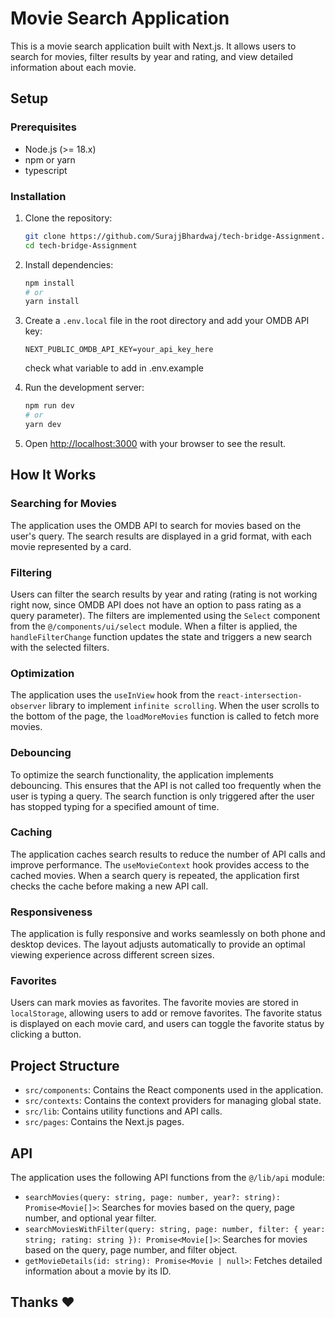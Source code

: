 # Movie Search Application

This is a movie search application built with Next.js. It allows users to search for movies, filter results by year and rating, and view detailed information about each movie.

## Setup

### Prerequisites

- Node.js (>= 18.x)
- npm or yarn
- typescript 

### Installation

1. Clone the repository:

   ```bash
   git clone https://github.com/SurajjBhardwaj/tech-bridge-Assignment.git
   cd tech-bridge-Assignment
   ```

2. Install dependencies:

   ```bash
   npm install
   # or
   yarn install
   ```

3. Create a `.env.local` file in the root directory and add your OMDB API key:

   ```env
   NEXT_PUBLIC_OMDB_API_KEY=your_api_key_here
   ```
   check what variable to add in .env.example

4. Run the development server:

   ```bash
   npm run dev
   # or
   yarn dev
   ```

5. Open [http://localhost:3000](http://localhost:3000) with your browser to see the result.

## How It Works

### Searching for Movies

The application uses the OMDB API to search for movies based on the user's query. The search results are displayed in a grid format, with each movie represented by a card.

### Filtering

Users can filter the search results by year and rating (rating is not working right now, since OMDB API does not have an option to pass rating as a query parameter). The filters are implemented using the `Select` component from the `@/components/ui/select` module. When a filter is applied, the `handleFilterChange` function updates the state and triggers a new search with the selected filters.

### Optimization

The application uses the `useInView` hook from the `react-intersection-observer` library to implement `infinite scrolling`. When the user scrolls to the bottom of the page, the `loadMoreMovies` function is called to fetch more movies.

### Debouncing

To optimize the search functionality, the application implements debouncing. This ensures that the API is not called too frequently when the user is typing a query. The search function is only triggered after the user has stopped typing for a specified amount of time.

### Caching

The application caches search results to reduce the number of API calls and improve performance. The `useMovieContext` hook provides access to the cached movies. When a search query is repeated, the application first checks the cache before making a new API call.

### Responsiveness

The application is fully responsive and works seamlessly on both phone and desktop devices. The layout adjusts automatically to provide an optimal viewing experience across different screen sizes.

### Favorites

Users can mark movies as favorites. The favorite movies are stored in `localStorage`, allowing users to add or remove favorites. The favorite status is displayed on each movie card, and users can toggle the favorite status by clicking a button.

## Project Structure

- `src/components`: Contains the React components used in the application.
- `src/contexts`: Contains the context providers for managing global state.
- `src/lib`: Contains utility functions and API calls.
- `src/pages`: Contains the Next.js pages.

## API

The application uses the following API functions from the `@/lib/api` module:

- `searchMovies(query: string, page: number, year?: string): Promise<Movie[]>`: Searches for movies based on the query, page number, and optional year filter.
- `searchMoviesWithFilter(query: string, page: number, filter: { year: string; rating: string }): Promise<Movie[]>`: Searches for movies based on the query, page number, and filter object.
- `getMovieDetails(id: string): Promise<Movie | null>`: Fetches detailed information about a movie by its ID.

## Thanks ❤️